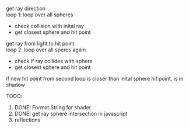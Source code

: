 get ray direction\
loop 1: loop over all spheres

-   check collision with inital ray
-   get closest sphere and hit point

get ray from light to hit point\
loop 2: loop over all speres again

-   check if ray collides with sphere
-   get closest sphere and hit point

if new hit point from second loop is closer than inital sphere hit point, is in shadow

TODO:

1. DONE! Format String for shader
2. DONE! get ray sphere intersection in javascript
3. reflections
